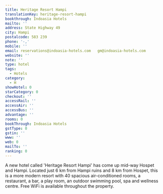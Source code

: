 ```yaml
---
title: Heritage Resort Hampi
translationKey: heritage-resort-hampi
bookthrough: Indoasia Hotels
mailto: ''
address: State Highway 49
city: Hampi
postalcode: 583 239
phone: '-,'
mobile: ''
email: reservations@indoasia-hotels.com   gm@indoasia-hotels.com
website: ''
note: ''
type: hotel
tags:
  - Hotels
category:
  - H
showHotel: 0
starCategory: 0
checkout: ''
accessRail: ''
accessAir: ''
accessBus: ''
advantage: ''
rooms: 0
bookThrough: Indoasia Hotels
gstType: 0
gstin: ''
www: ''
web: 0
mailTo: ''
ranking: 0
---
```







A new hotel called 'Heritage Resort Hampi' has come up mid-way Hospet and Hampi. Located just 6 km from Hampi ruins and 8 km from Hospet, this is a more modern resort with 40 spacious air-conditioned rooms, a restaurant, a bar, a play room, an outdoor swimming pool, spa and wellness centre. Free WiFi is available throughout the property.    